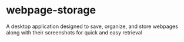 # webpage-storage
A desktop application designed to save, organize, and store webpages along with their screenshots for quick and easy retrieval
